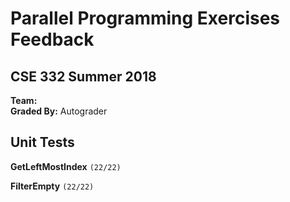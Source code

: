 # Parallel Programming Exercises Feedback #
## CSE 332 Summer 2018 ##

**Team:** <br />
**Graded By:** Autograder
<br>

## Unit Tests ##

**GetLeftMostIndex**  `(22/22)`

**FilterEmpty**  `(22/22)`